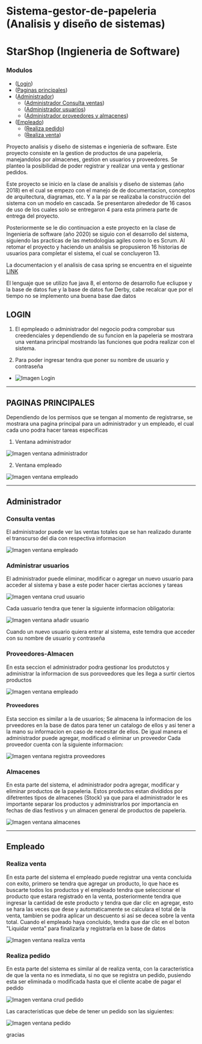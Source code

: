 # Sistema-gestor-de-papeleria (Analisis y diseño de sistemas)

# StarShop (Ingieneria de Software)


### Modulos

- ([Login](#login)) 
- ([Paginas principales](#paginas-principales))
- ([Administrador](#administrador))
  - ([Administrador Consulta ventas](#Consulta-ventas))
  - ([Administrador usuarios](#Administrar-usuarios))
  - ([Administrador proveedores y almacenes](#Proveedores-Almacen))
- ([Empleado](#empleado))
  - ([Realiza pedido](#Realiza-pedido))
  - ([Realiza venta](#Realiza-venta))

Proyecto analisis y diseño de sistemas e ingenieria de software. Este proyecto consiste en la gestion de productos de una papeleria, manejandolos por almacenes, gestion en usuarios y proveedores. Se planteo la posibilidad de poder registrar y realizar una venta y gestionar pedidos.

Este proyecto se inicio en la clase de analisis y diseño de sistemas (año 2018) en el cual se empezo con el manejo de de documentacion, conceptos de arquitectura, diagramas, etc. Y a la par se realizaba la construcción del sistema con un modelo en cascada. Se presentaron alrededor de 16 casos de uso de los cuales solo se entregaron 4 para esta primera parte de entrega del proyecto.

Posteriormente se le dio continuacion a este proyecto en la clase de Ingenieria de software (año 2020) se siguio con el desarrollo del sistema, siguiendo las practicas de las metodologias agiles como lo es Scrum. Al retomar el proyecto y haciendo un analisis se propusieron 16 historias de usuarios para completar el sistema, el cual se concluyeron 13.

La documentacion y el analisis de casa spring se encuentra en el sigueinte [LINK](https://drive.google.com/open?id=1febzrcD0SFJEr1yOwJBGQYimcWO65FbT)

El lenguaje que se utilizo fue java 8, el entorno de desarrollo fue ecliupse y la base de datos fue y la base de datos fue Derby, cabe recalcar que por el tiempo no se implemento una buena base dae datos

## LOGIN

1) El epmpleado o administrador del negocio podra comprobar sus creedenciales y dependiendo de su funcion en la papeleria se mostrara una ventana principal mostrando las funciones que podra realizar con el sistema.

2) Para poder ingresar tendra que poner su nombre de usuario y contraseña

- ![Imagen Login](https://i.ibb.co/tKCF90x/Login.jpg)

___

## PAGINAS PRINCIPALES

Dependiendo de los permisos que se tengan al momento de registrarse, se mostrara una pagina principal para un administrador y un empleado, el cual cada uno podra hacer tareas especificas

1. Ventana administrador  

![Imagen ventana administrador](https://i.ibb.co/kg6rWQG/VAdmin.jpg)

2. Ventana empleado  
  
![Imagen ventana empleado](https://i.ibb.co/FxRrM2H/VEmple.jpg)

___

## Administrador

### Consulta ventas

El administrador puede ver las ventas totales que se han realizado durante el transcurso del dia con respectiva informacion

![Imagen ventana empleado](https://i.ibb.co/9N0kptd/Consulta-Venta.jpg)


### Administrar usuarios

El administrador puede eliminar, modificar o agregar un nuevo usuario para acceder al sistema y base a este poder hacer ciertas acciones y tareas

![Imagen ventana crud usuario](https://i.ibb.co/MsHsGYY/Crud-Usuario.jpg)

Cada uasuario tendra que tener la siguiente informacion obligatoria:

![Imagen ventana añadir usuario](https://i.ibb.co/W3qTxQh/A-adir-Usuario.jpg)

Cuando un nuevo usuario quiera entrar al sistema, este temdra que acceder con su nombre de usuario y contraseña

### Proveedores-Almacen

En esta seccion el administrador podra gestionar los produtctos y administrar la informacion de sus poroveedores que les llega a surtir ciertos productos 

![Imagen ventana empleado](https://i.ibb.co/8NYzLsR/Proveedor-Almacen.jpg)

#### Proveedores 

Esta seccion es similar a la de usuarios; Se almacena la informacion de los prveedores en la base de datos para tener un catalogo de ellos y asi tener a la mano su informacion en caso de necesitar de ellos. De igual manera el administrador puede agregar, modificad o eliminar un proveedor Cada proveedor cuenta con la siguiente informacion:

![Imagen ventana registra proveedores](https://i.ibb.co/hs1yRrd/Registrar-Prov.jpg)


### Almacenes

En esta parte del sistema, el administrador podra agregar, modificar y eliminar productos de la papeleria. Estos productos estan divididos por difetrentes tipos de almacenes (Stock) ya que para el administrador le es importante separar los productos y administrarlos por importancia en fechas de dias festivos y un almacen general de productos de papeleria.

![Imagen ventana almacenes](https://i.ibb.co/jRL09kZ/Almacenes.jpg)

___

## Empleado

### Realiza venta
En esta parte del sistema el empleado puede registrar una venta concluida con exito, primero se tendra que agregar un producto, lo que hace es buscarte todos los productos y el empleado tendra que seleccionar  el producto que estara registrado en la venta, posteriormente tendra que ingresar la cantidad de este producto y tendra que dar clic en agregar, esto se hara las veces que dese y automaticamente se calculara el total de la venta, tambien se podra aplicar un descuento si asi se decea sobre la venta total. Cuando el empleado haya concluido, tendra que dar clic en el boton "Liquidar venta" para finalizarla y registrarla en la base de datos

![Imagen ventana realiza venta](https://i.ibb.co/nC9nv33/Realiza-Venta.jpg)

### Realiza pedido

En esta parte del sistema es similar al de realiza venta, con la caracteristica de que la venta no es inmediata, si no que se registra un pedido, pusiendo esta ser eliminada o modificada hasta que el cliente acabe de pagar el pedido

  ![Imagen ventana crud pedido](https://i.ibb.co/r4bF8Lr/Crud-Pedido.jpg)

Las caracteristicas que debe de tener un pedido son las siguientes:

  ![Imagen ventana pedido](https://i.ibb.co/xJZPz9V/Ventana-Pedido.jpg)


  gracias